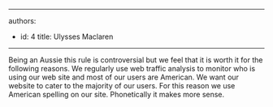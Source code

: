 

---
authors:
  - id: 4
    title: Ulysses Maclaren
---




<span class='intro'> <p>Being an Aussie this rule is controversial but we feel that it is worth it for the following reasons. We regularly use web traffic analysis to monitor who is using our web site and most of our users are American. We want our website to cater to the majority of our users. For this reason we use American spelling on our site. Phonetically it makes more sense.<br></p> </span>




